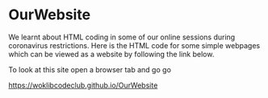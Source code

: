 # OurWebsite
We learnt about HTML coding in some of our online sessions during coronavirus restrictions. Here is the HTML code for some simple webpages which can be viewed as a website by following the link below.

To look at this site open a browser tab and go go

https://woklibcodeclub.github.io/OurWebsite


